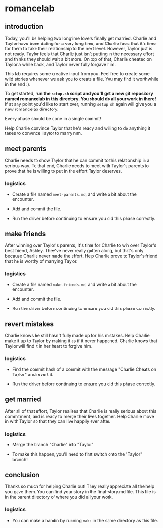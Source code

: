 # romancelab

## introduction

Today, you'll be helping two longtime lovers finally get married. Charlie and
Taylor have been dating for a very long time, and Charlie feels that it's time
for them to take their relationship to the next level. However, Taylor just is
not ready. Taylor feels that Charlie just isn't putting in the necessary effort
and thinks they should wait a bit more. On top of that, Charlie cheated on Taylor
a while back, and Taylor never fully forgave him.

This lab requires some creative input from you. Feel free to create some wild
stories whenever we ask you to create a file. You may find it worthwhile in the
end :).

To get started, **run the `setup.sh` script and you'll get a new git repository
named romancelab in this directory. You should do all your work in there!**
If at any point you'd like to start over, running `setup.sh` again will
give you a new romancelab directory.

Every phase should be done in a single commit!

Help Charlie convince Taylor that he's ready and willing to do anything it
takes to convince Taylor to marry him.

## meet parents

Charlie needs to show Taylor that he can commit to this relationship in a
serious way. To that end, Charlie needs to meet with Taylor's parents to prove
that he is willing to put in the effort Taylor deserves.

### logistics

- Create a file named `meet-parents.md`, and write a bit about the encounter.

- Add and commit the file.

- Run the driver before continuing to ensure you did this phase correctly.

## make friends

After winning over Taylor's parents, it's time for Charlie to win over Taylor's
best friend, Ashley. They've never really gotten along, but that's only because
Charlie never made the effort. Help Charlie prove to Taylor's friend that 
he is worthy of marrying Taylor.

### logistics

- Create a file named `make-friends.md`, and write a bit about the encounter.

- Add and commit the file.

- Run the driver before continuing to ensure you did this phase correctly.

## revert mistakes

Charlie knows he still hasn't fully made up for his mistakes. Help Charlie
make it up to Taylor by making it as if it never happened. Charlie knows that
Taylor will find it in her heart to forgive him.

### logistics

- Find the commit hash of a commit with the message "Charlie Cheats on Taylor"
  and revert it.

- Run the driver before continuing to ensure you did this phase correctly.

## get married

After all of that effort, Taylor realizes that Charlie is really serious
about this commitment, and is ready to merge their lives together. Help
Charlie move in with Taylor so that they can live happily ever after.

### logistics

- Merge the branch "Charlie" into "Taylor"

- To make this happen, you'll need to first switch onto the "Taylor" branch!


## conclusion

Thanks so much for helping Charlie out! They really appreciate all the help you
gave them. You can find your story in the final-story.md file. This file is in the parent directory of where you did all your work. 

### logistics

- You can make a handin by running `make` in the same directory as this file.
